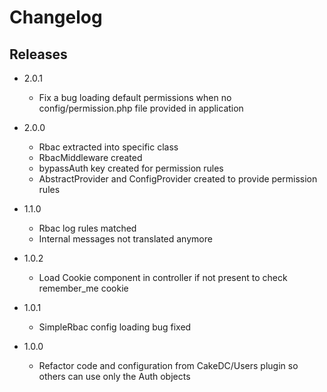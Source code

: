 Changelog
=========

Releases
--------

* 2.0.1
  * Fix a bug loading default permissions when no config/permission.php file provided in application

* 2.0.0
  * Rbac extracted into specific class
  * RbacMiddleware created
  * bypassAuth key created for permission rules
  * AbstractProvider and ConfigProvider created to provide permission rules

* 1.1.0
  * Rbac log rules matched
  * Internal messages not translated anymore

* 1.0.2
  * Load Cookie component in controller if not present to check remember_me cookie

* 1.0.1
  * SimpleRbac config loading bug fixed

* 1.0.0
  * Refactor code and configuration from CakeDC/Users plugin so others can use only the Auth objects
